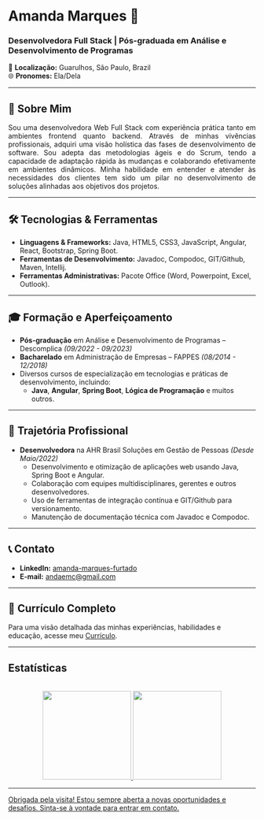 
# Amanda Marques 🌟

### Desenvolvedora Full Stack | Pós-graduada em Análise e Desenvolvimento de Programas

📍 **Localização:** Guarulhos, São Paulo, Brazil<br>
🌐 **Pronomes:** Ela/Dela

---
<div align="justify">
    
## 🎯 Sobre Mim

Sou uma desenvolvedora Web Full Stack com experiência prática tanto em ambientes frontend quanto backend. Através de minhas vivências profissionais, adquiri uma visão holística das fases de desenvolvimento de software. Sou adepta das metodologias ágeis e do Scrum, tendo a capacidade de adaptação rápida às mudanças e colaborando efetivamente em ambientes dinâmicos. Minha habilidade em entender e atender às necessidades dos clientes tem sido um pilar no desenvolvimento de soluções alinhadas aos objetivos dos projetos.

---
</div>


## 🛠 Tecnologias & Ferramentas

- **Linguagens & Frameworks:** Java, HTML5, CSS3, JavaScript, Angular, React, Bootstrap, Spring Boot.
- **Ferramentas de Desenvolvimento:** Javadoc, Compodoc, GIT/Github, Maven, Intellij.
- **Ferramentas Administrativas:** Pacote Office (Word, Powerpoint, Excel, Outlook).

---

## 🎓 Formação e Aperfeiçoamento

- **Pós-graduação** em Análise e Desenvolvimento de Programas – Descomplica *(09/2022 - 09/2023)*
- **Bacharelado** em Administração de Empresas – FAPPES *(08/2014 - 12/2018)*
- Diversos cursos de especialização em tecnologias e práticas de desenvolvimento, incluindo: 
  - **Java**, **Angular**, **Spring Boot**, **Lógica de Programação** e muitos outros.

---

## 🌱 Trajetória Profissional

- **Desenvolvedora** na AHR Brasil Soluções em Gestão de Pessoas *(Desde Maio/2022)*
  - Desenvolvimento e otimização de aplicações web usando Java, Spring Boot e Angular.
  - Colaboração com equipes multidisciplinares, gerentes e outros desenvolvedores.
  - Uso de ferramentas de integração contínua e GIT/Github para versionamento.
  - Manutenção de documentação técnica com Javadoc e Compodoc.

---

## 📞 Contato

- **LinkedIn:** <a href="https://www.linkedin.com/in/amanda-marques-furtado" target="_blank">amanda-marques-furtado</a>
- **E-mail:** <a href="mailto:andaemc@gmail.com">andaemc@gmail.com</a>

---

## 📄 Currículo Completo

Para uma visão detalhada das minhas experiências, habilidades e educação, acesse meu <a href="https://bit.ly/AmandaMarquesFurtado" target="_blank">Currículo</a>.

---

<h2>Estatísticas</h2>

<div align="center">
<div align="side">
<a href="https://github.com/amandamfurtado"><br>
<img height="180em" src="https://github-readme-stats.vercel.app/api?username=amandamfurtado&show_icons=true&theme=synthwave&include_all_commits=true&count_private=true"/>
<img height="180em" src="https://github-readme-stats.vercel.app/api/top-langs/?username=amandamfurtado&layout=compact&langs_count=7&theme=synthwave"/>
</div>
</div>

---

Obrigada pela visita! Estou sempre aberta a novas oportunidades e desafios. Sinta-se à vontade para entrar em contato.







